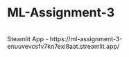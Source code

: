 # ML-Assignment-3
<br>
Steamlit App - https://ml-assignment-3-enuuvevcsfv7kn7exi8aat.streamlit.app/
